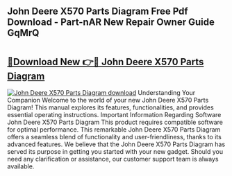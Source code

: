 ## John Deere X570 Parts Diagram Free Pdf Download - Part-nAR New Repair Owner Guide GqMrQ

# <h2><a href="http://dfnr39k.blite.top/?on=John+Deere+X570+Parts+Diagram">🔗Download New 👉🔴 John Deere X570 Parts Diagram</a></h2>

[![John Deere X570 Parts Diagram download](https://i.imgur.com/lujVjoI.png)](http://dfnr39k.blite.top/?on=John+Deere+X570+Parts+Diagram)
Understanding Your Companion Welcome to the world of your new John Deere X570 Parts Diagram! This manual explores its features, functionalities, and provides essential operating instructions. Important Information Regarding Software John Deere X570 Parts Diagram This product requires compatible software for optimal performance. This remarkable John Deere X570 Parts Diagram offers a seamless blend of functionality and user-friendliness, thanks to its advanced features. We believe that the John Deere X570 Parts Diagram has served its purpose in getting you started with your new gadget. Should you need any clarification or assistance, our customer support team is always available.
